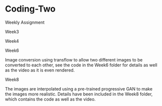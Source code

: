 # Coding-Two
Weekly Assignment

Week3

Week4

Week6

Image conversion using transflow to allow two different images to be converted to each other, see the code in the Week6 folder for details as well as the video as it is even rendered.

Week8

The images are interpolated using a pre-trained progressive GAN to make the images more realistic. Details have been included in the Week8 folder, which contains the code as well as the video.

